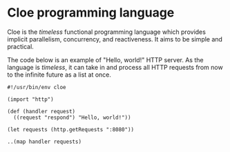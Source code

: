 # Cloe programming language

Cloe is the *timeless* functional programming language which provides implicit
parallelism, concurrency, and reactiveness.
It aims to be simple and practical.

The code below is an example of "Hello, world!" HTTP server. As the language is
*timeless*, it can take in and process all HTTP requests from now to the
infinite future as a list at once.

```cloe
#!/usr/bin/env cloe

(import "http")

(def (handler request)
  ((request "respond") "Hello, world!"))

(let requests (http.getRequests ":8080"))

..(map handler requests)
```
